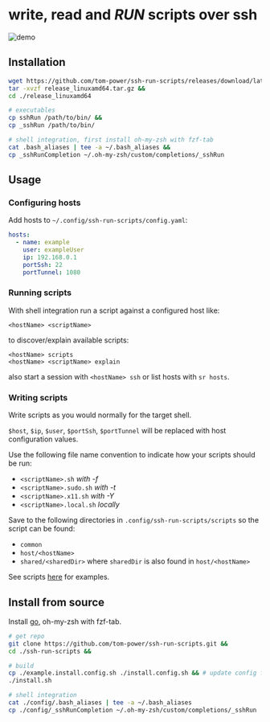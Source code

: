 # write, read and **_RUN_** scripts over ssh

![demo]()


## Installation

```bash
wget https://github.com/tom-power/ssh-run-scripts/releases/download/latest/release_linuxamd64.tar.gz &&  
tar -xvzf release_linuxamd64.tar.gz &&
cd ./release_linuxamd64

# executables
cp sshRun /path/to/bin/ &&
cp _sshRun /path/to/bin/

# shell integration, first install oh-my-zsh with fzf-tab
cat .bash_aliases | tee -a ~/.bash_aliases &&
cp _sshRunCompletion ~/.oh-my-zsh/custom/completions/_sshRun
```

## Usage

### Configuring hosts

Add hosts to `~/.config/ssh-run-scripts/config.yaml`:

```yaml
hosts:
  - name: example
    user: exampleUser
    ip: 192.168.0.1
    portSsh: 22
    portTunnel: 1080
```

### Running scripts

With shell integration run a script against a configured host like:

`<hostName> <scriptName>`

to discover/explain available scripts:

```
<hostName> scripts
<hostName> <scriptName> explain
```
also start a session with `<hostName> ssh` or list hosts with `sr hosts`.

### Writing scripts

Write scripts as you would normally for the target shell.

`$host`, `$ip`, `$user`, `$portSsh`, `$portTunnel` will be replaced with host configuration values.

Use the following file name convention to indicate how your scripts should be run:

- `<scriptName>.sh` _with -f_
- `<scriptName>.sudo.sh` _with -t_
- `<scriptName>.x11.sh` _with -Y_
- `<scriptName>.local.sh` _locally_

Save to the following directories in `.config/ssh-run-scripts/scripts` so the script can be found:

- `common`
- `host/<hostName>`
- `shared/<sharedDir>` where `sharedDir` is also found in `host/<hostName>`

See scripts [here](https:#github.com/tom-power/ssh-run-scripts/tree/master/config/.config/ssh-run-scripts/scripts) for examples.

## Install from source

Install [go](https:#golang.org/), oh-my-zsh with fzf-tab.

```bash
# get repo
git clone https://github.com/tom-power/ssh-run-scripts.git &&
cd ./ssh-run-scripts &&

# build
cp ./example.install.config.sh ./install.config.sh && # update config first
./install.sh

# shell integration
cat ./config/.bash_aliases | tee -a ~/.bash_aliases
cp ./config/_sshRunCompletion ~/.oh-my-zsh/custom/completions/_sshRun
```
